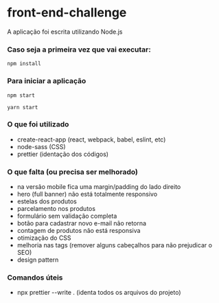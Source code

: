 # front-end-challenge

A aplicação foi escrita utilizando Node.js

### Caso seja a primeira vez que vai executar:

```
npm install
```

### Para iniciar a aplicação

```
npm start
```

```
yarn start
```

### O que foi utilizado

- create-react-app (react, webpack, babel, eslint, etc)
- node-sass (CSS)
- prettier (identação dos códigos)

### O que falta (ou precisa ser melhorado)

- na versão mobile fica uma margin/padding do lado direito
- hero (full banner) não está totalmente responsivo
- estelas dos produtos
- parcelamento nos produtos
- formulário sem validação completa
- botão para cadastrar novo e-mail não retorna
- contagem de produtos não está responsiva
- otimização do CSS
- melhoria nas tags (remover alguns cabeçalhos para não prejudicar o SEO)
- design pattern

### Comandos úteis

- npx prettier --write . (identa todos os arquivos do projeto)
